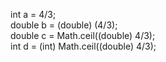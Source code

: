 int a = 4/3;<br>
double b = (double) (4/3);<br>
double c = Math.ceil((double) 4/3);<br>
int d = (int) Math.ceil((double) 4/3);<br>

